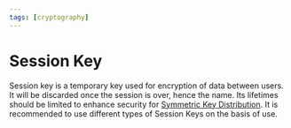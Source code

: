 ```yaml
---
tags: [cryptography]
---
```


# Session Key

Session key is a temporary key used for encryption of data between users. It
will be discarded once the session is over, hence the name. Its lifetimes should
be limited to enhance security for [Symmetric Key Distribution](202210062203.md).
It is recommended to use different types of Session Keys on the basis of use.
